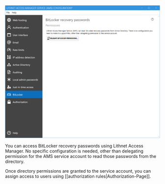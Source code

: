 ![](images/ui-page-bitlocker.png)

You can access BitLocker recovery passwords using Lithnet Access Manager. No specific configuration is needed, other than delegating permission for the AMS service account to read those passwords from the directory.

Once directory permissions are granted to the service account, you can assign access to users using [[authorization rules|Authorization-Page]].